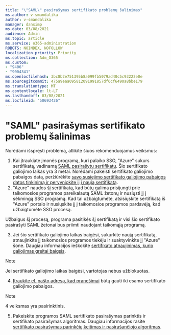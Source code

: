 ```yaml
---
title: "\"SAML\" pasirašymas sertifikato problemų šalinimas"
ms.author: v-smandalika
author: v-smandalika
manager: dansimp
ms.date: 03/08/2021
audience: Admin
ms.topic: article
ms.service: o365-administration
ROBOTS: NOINDEX, NOFOLLOW
localization_priority: Priority
ms.collection: Adm_O365
ms.custom:
- "9406"
- "9004341"
ms.openlocfilehash: 3bc8b2e751395b8a099fb5079ad40c5c93222e0e
ms.sourcegitcommit: 475a9eaa095812091991857df6cf6490a8bbe179
ms.translationtype: MT
ms.contentlocale: lt-LT
ms.lasthandoff: 03/08/2021
ms.locfileid: "50693426"
---
```

# <a name="troubleshoot-saml-signing-certificate-issues"></a>"SAML" pasirašymas sertifikato problemų šalinimas

Norėdami išspręsti problemą, atlikite šiuos rekomenduojamus veiksmus:

1. Kai įtraukiate įmonės programą, kuri palaiko SSO, "Azure" sukurs sertifikatą, vadinamą [SAML pasirašytu sertifikatu](https://docs.microsoft.com/azure/active-directory/manage-apps/manage-certificates-for-federated-single-sign-on#auto-generated-certificate-for-gallery-and-non-gallery-applications). Šio sertifikato galiojimo laikas yra 3 metai. Norėdami pakeisti sertifikato galiojimo pabaigos datą, peržiūrėkite [savo susiejimo sertifikato galiojimo pabaigos datos tinkinimą ir pervyniokite jį į naują sertifikatą](https://docs.microsoft.com/azure/active-directory/manage-apps/manage-certificates-for-federated-single-sign-on#customize-the-expiration-date-for-your-federation-certificate-and-roll-it-over-to-a-new-certificate).
2. "Azure" naudos šį sertifikatą, kad būtų galima prisijungti prie taikomosios programos pareikalautą SAML žetonų ir nusiųsti jį į sėkmingą SSO programą. Kad tai užbaigtumėte, atsisiųskite sertifikatą iš "Azure" portalo ir nusiųskite jį į taikomosios programos pardavėją, kad užbaigtumėte SSO procesą.

Užbaigus šį procesą, programa pasitikės šį sertifikatą ir visi šio sertifikato pasirašyti SAML žetonai bus priimti naudojant taikomąją programą.

3. Jei šio sertifikato galiojimo laikas baigėsi, sukurkite naują sertifikatą, atnaujinkite jį taikomosios programos tiekėju ir suaktyvinkite jį "Azure" šone. Daugiau informacijos ieškokite [sertifikato atnaujinimas, kurio galiojimas greitai baigsis](https://docs.microsoft.com/azure/active-directory/manage-apps/manage-certificates-for-federated-single-sign-on#renew-a-certificate-that-will-soon-expire).

> [!NOTE]
> Jei sertifikato galiojimo laikas baigėsi, vartotojas nebus užblokuotas.

4. [Įtraukite el. pašto adresą, kad pranešimai](https://docs.microsoft.com/azure/active-directory/manage-apps/manage-certificates-for-federated-single-sign-on#add-email-notification-addresses-for-certificate-expiration) būtų gauti iki esamo sertifikato galiojimo pabaigos.

> [!NOTE]
> 4 veiksmas yra pasirinktinis.

5. Pakeiskite programos SAML sertifikato pasirašymas parinktis ir sertifikato pasirašymas algoritmas. Daugiau informacijos rasite [sertifikato pasirašymas parinkčių keitimas ir pasirašančiojo algoritmas](https://docs.microsoft.com/azure/active-directory/manage-apps/certificate-signing-options).

